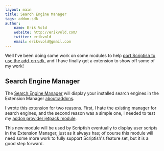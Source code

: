 ```yaml
---
layout: main
title: Search Engine Manager
tags: addon-sdk
author:
    name: Erik Vold
    website: http://erikvold.com/
    twitter: erikvold
    email: erikvvold@gmail.com
---
```


Well I've been doing some work on some modules to help [port Scriptish to use
the add-on sdk](http://scriptish.org/news/2011/11/21/Moving-to-addon-sdk.html),
and I have finally got a extension to show off some of my work!

## Search Engine Manager

The [Search Engine Manager](https://addons.mozilla.org/en-US/firefox/addon/search-engine-manager)
will display your installed search engines in the Extension Manager
[about:addons](about:addons).

I wrote this extension for two reasons.  First, I hate the existing manager for
search engines, and the second reason was a simple one, I needed to test my
[addon provider jetpack module](https://github.com/erikvold/addonprovider-jplib).

This new module will be used by Scriptish eventually to display user scripts
in the Extension Manager, just as it always has; of course this module will
need some more work to fully support Scriptish's feature set, but it is a
good step forward.

